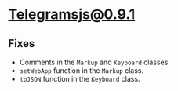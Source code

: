 # Telegramsjs@0.9.1

## Fixes
- Comments in the `Markup` and `Keyboard` classes.
- `setWebApp` function in the `Markup` class.
- `toJSON` function in the `Keyboard` class.